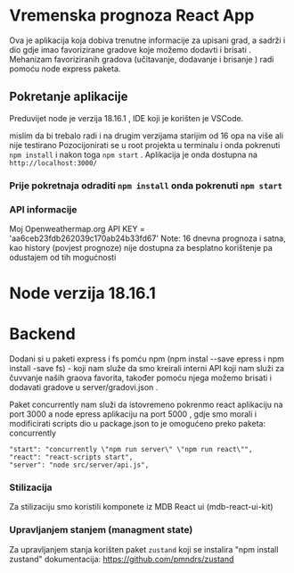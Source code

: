 # Vremenska prognoza React App

Ova je aplikacija koja dobiva trenutne informacije za upisani grad, a sadrži i dio gdje imao favorizirane gradove koje možemo dodavti i brisati .
Mehanizam favoriziranih gradova (učitavanje, dodavanje i brisanje ) radi pomoću node express paketa.

## Pokretanje aplikacije

Preduvijet node je verzija 18.16.1 , IDE koji je korišten je VSCode.

mislim da bi trebalo radi i na drugim verzijama starijim od 16  opa na više ali nije testirano
Pozocijonirati se u root projekta u terminalu i onda pokrenuti `npm install` i nakon toga `npm start` . Aplikacija je onda dostupna na `http://localhost:3000/`
### Prije pokretnaja odraditi `npm install` onda pokrenuti `npm start` 


### API informacije
Moj Openweathermap.org API KEY = 'aa6ceb23fdb262039c170ab24b33fd67'
Note: 16 dnevna prognoza i satna, kao history (povjest prognoze) nije dostupna za besplatno korištenje pa odustajem od tih mogućnosti

# Node verzija 18.16.1

# Backend

Dodani si u paketi express i fs pomću npm (npm instal --save epress i npm install -save fs) - koji nam služe da smo kreirali interni API koji nam služi za čuvvanje naših graova favorita, također pomoću njega možemo brisati i dodavati gradove u server/gradovi.json .

Paket concurrently nam služi da istovremeno pokrenmo react aplikaciju na port 3000 a node epress aplikaciju na port 5000 , gdje smo morali i modificirati 
scripts dio u package.json to je omogućeno preko paketa: concurrently

    "start": "concurrently \"npm run server\" \"npm run react\"",
    "react": "react-scripts start",
    "server": "node src/server/api.js",

### Stilizacija

Za stilizaciju smo koristili komponete iz MDB React ui (mdb-react-ui-kit)

### Upravljanjem stanjem (managment state)

Za upravljanjem stanja korišten paket `zustand` koji se instalira "npm install zustand" dokumentacija: https://github.com/pmndrs/zustand


